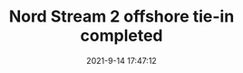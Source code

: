 ---
"title": "Nord Stream 2 offshore tie-in completed"
"date": "2021-9-14 17:47:12"
"feed_name": "OFFSHOREMAG"
"feed_website": "https://www.offshore-mag.com/"
"feed_rss": "https://www.offshore-mag.com/__rss/website-scheduled-content.xml?input=%7B%22sectionAlias%22%3A%22home%22%7D"
"link": "https://www.offshore-mag.com/pipelines/article/14210301/nord-stream-2-offshore-tiein-completed"
"file": "_posts/1-1-2021-d7da0b4c4a0500fd4cc479355011e7161e8107bf.md"
"accident": "0"
"drilling": "0"
---